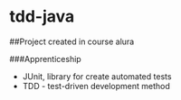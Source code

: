 # tdd-java

##Project created in course alura

###Apprenticeship

- JUnit, library for create automated tests
- TDD - test-driven development method